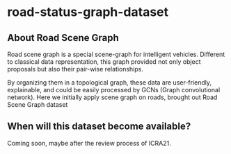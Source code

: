 # road-status-graph-dataset

## About Road Scene Graph

Road scene graph is a special scene-graph for intelligent vehicles. Different to classical data representation, this graph provided not only object proposals but also their pair-wise relationships. 
 
By organizing them in a topological graph, these data are user-friendly, explainable, and could be easily processed by GCNs (Graph convolutional network). Here we initially apply scene graph on roads, brought out Road Scene Graph dataset

## When will this dataset become available?

Coming soon, maybe after the review process of ICRA21.
